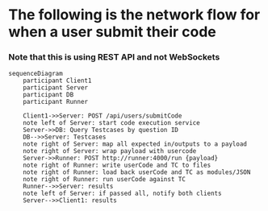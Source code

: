 # The following is the network flow for when a user submit their code 
### Note that this is using REST API and not WebSockets


```mermaid
sequenceDiagram
    participant Client1
    participant Server
    participant DB
    participant Runner
    
    Client1->>Server: POST /api/users/submitCode
    note left of Server: start code execution service
    Server->>DB: Query Testcases by question ID
    DB-->>Server: Testcases
    note right of Server: map all expected in/outputs to a payload
    note right of Server: wrap payload with usercode 
    Server->>Runner: POST http://runner:4000/run {payload}
    note right of Runner: write userCode and TC to files
    note right of Runner: load back userCode and TC as modules/JSON
    note right of Runner: run userCode against TC
    Runner-->>Server: results
    note left of Server: if passed all, notify both clients
    Server-->>Client1: results
    
```